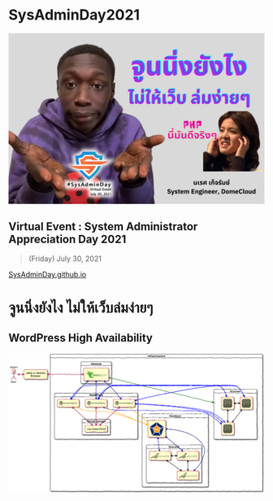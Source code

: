 # SysAdminDay2021

![Cover](./sysadminday-2021-cover.png)

## Virtual Event : System Administrator Appreciation Day 2021
> (Friday) July 30, 2021

[SysAdminDay.github.io](https://sysadminday.github.io/2021/VirtualEvent)

# จูนนิ่งยังไง ไม่ให้เว็บล่มง่ายๆ
## WordPress High Availability

![Diagram](./diagram.png)

